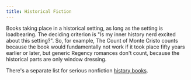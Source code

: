 ```yaml
---
title: Historical Fiction
---
```


Books taking place in a historical setting, as long as the setting is loadbearing. The deciding criterion is "Is my
inner history nerd excited about this setting?". So, for example, The Count of Monte Cristo counts because the book
would fundamentally not work if it took place fifty years earlier or later, but generic Regency romances don't count,
because the historical parts are only window dressing.

There's a separate list for serious nonfiction [history books](/lists/history/).
